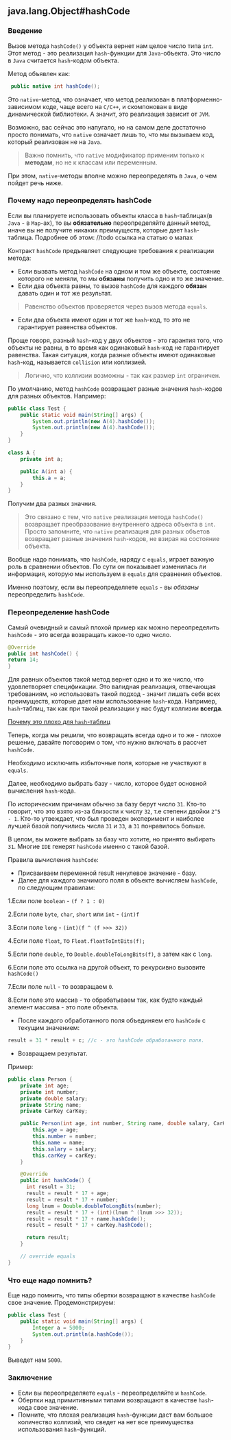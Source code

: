 ## java.lang.Object#hashCode
### Введение
Вызов метода `hashCode()` у объекта вернет нам целое число типа `int`.
Этот метод - это реализация `hash`-функции для `Java`-объекта. Это число в `Java` считается `hash`-кодом объекта.

Метод объявлен как:
```java
 public native int hashCode();
```

Это `native`-метод, что означает, что метод реализован в платформенно-зависимом коде, чаще всего на `C/C++`, и скомпонован в виде динамической библиотеки.
А значит, это реализация зависит от `JVM`.

Возможно, вас сейчас это напугало, но на самом деле достаточно просто понимать, что `native` означает лишь то, что мы вызываем код, который реализован не на `Java`.

> Важно помнить, что `native` модификатор применим только к **методам**, но не к классам или переменным.

При этом, `native`-методы вполне можно переопределять в `Java`, о чем пойдет речь ниже.

### Почему надо переопределять hashCode
Если вы планируете использовать объекты класса в `hash`-таблицах(в `Java` - в `Map`-ах), то вы **обязательно** переопределяйте данный метод, иначе вы не получите никаких преимуществ, которые дает `hash`-таблица. Подробнее об этом: //todo ссылка на статью о мапах

Контракт `hashCode` предъявляет следующие требования к реализации метода:
* Если вызвать метод `hashCode` на одном и том же объекте, состояние которого не меняли, то мы **обязаны** получить одно и то же значение.
* Если два объекта равны, то вызов `hashCode` для каждого **обязан** давать один и тот же результат.
> Равенство объектов проверяется через вызов метода `equals`.

* Если два объекта имеют один и тот же `hash`-код, то это не гарантирует равенства объектов.

Проще говоря, разный `hash`-код у двух объектов - это гарантия того, что объекты не равны, в то время как одинаковый `hash`-код не гарантирует равенства.
Такая ситуация, когда разные объекты имеют одинаковые `hash`-код, называется `collision` или коллизией.

> Логично, что коллизии возможны - так как размер `int` ограничен.

По умолчанию, метод `hashCode` возвращает разные значения `hash`-кодов для разных объектов.
Например:
```java
public class Test {
    public static void main(String[] args) {
        System.out.println(new A(4).hashCode());
        System.out.println(new A(4).hashCode());
    }
}

class A {
    private int a;

    public A(int a) {
        this.a = a;
    }
}
```
Получим два разных значния.

> Это связано с тем, что `native` реализация метода `hashCode()` возвращает преобразование внутреннего адреса объекта в `int`.
> Просто запомните, что `native` реализация для разных объетов возвращает разные значения `hash`-кодов, не взирая на состояние объекта.


Вообще надо понимать, что `hashCode`, наряду с `equals`, играет важную роль в сравнении объектов.
По сути он показывает изменилась ли информация, которую мы используем в `equals` для сравнения объектов.

Именно поэтому, если вы переопределяете `equals` - вы *обязаны* переопределить `hashCode`.

### Переопределение hashCode
Самый очевидный и самый плохой пример как можно переопределить `hashCode` - это всегда возвращать какое-то одно число.
```java
@Override
public int hashCode() {
return 14;
}
```

Для равных объектов такой метод вернет одно и то же число, что удовлетворяет спецификации.
Это валидная реализация, отвечающая требованиям, но использовать такой подход - значит лишать себя всех преимуществ, которые дает нам использование `hash`-кода.
Например, `hash`-таблиц, так как при такой реализации у нас будут коллизии **всегда**.

[Почему это плохо для `hash`-таблиц](./collections/map/)


Теперь, когда мы решили, что возвращать всегда одно и то же - плохое решение, давайте поговорим о том, что нужно включать в рассчет `hashCode`.

Необходимо исключить избыточные поля, которые не участвуют в `equals`.

Далее, необходимо выбрать базу - число, которое будет основной вычисления `hash`-кода.

По историческим причинам обычно за базу берут число `31`.
Кто-то говорит, что это взято из-за близости к числу `32`, т.е степени двойки `2^5 - 1`.
Кто-то утвеждает, что был проведен эксперимент и наиболее лучшей базой получились числа `31` и `33`, а `31` понравилось больше.

В целом, вы можете выбрать за базу что хотите, но принято выбирать `31`.
Многие `IDE` генерят `hashCode` именно с такой базой.

Правила вычисления `hashCode`:
* Присваиваем переменной result ненулевое значение - базу.
* Далее для каждого значимого поля в объекте вычисляем `hashCode`, по следующим правилам:

 1.Если поле `boolean` - `(f ? 1 : 0)`

 2.Если поле `byte`, `char`, `short` или `int` - `(int)f`

 3.Если поле `long` - `(int)(f ^ (f >>> 32))`

 4.Если поле `float`, то `Float.floatToIntBits(f);`

 5.Если поле `double`, то `Double.doubleToLongBits(f)`, а затем как с `long`.

 6.Если поле это ссылка на другой объект, то рекурсивно вызовите `hashCode()`

 7.Если поле `null` - то возвращаем `0`.

 8.Если поле это массив - то обрабатываем так, как будто каждый элемент массива - это поле объекта.

* После каждого обработанного поля объединяем его `hashCode` с текущим значением:
```java
result = 31 * result + c; //c - это hashCode обработанного поля.
```
* Возвращаем результат.

Пример:
```java
public class Person {
    private int age;
    private int number;
    private double salary;
    private String name;
    private CarKey carKey;

    public Person(int age, int number, String name, double salary, CarKey carKey) {
        this.age = age;
        this.number = number;
        this.name = name;
        this.salary = salary;
        this.carKey = carKey;
    }

    @Override
    public int hashCode() {
      int result = 31;
      result = result * 17 + age;
      result = result * 17 + number;
      long lnum = Double.doubleToLongBits(number);
      result = result * 17 + (int)(lnum ^ (lnum >>> 32));
      result = result * 17 + name.hashCode();
      result = result * 17 + carKey.hashCode();

      return result;
    }

    // override equals
}
```

### Что еще надо помнить?
Еще надо помнить, что типы обертки возвращают в качестве `hashCode` свое значение.
Продемонстрируем:
```java
public class Test {
    public static void main(String[] args) {
        Integer a = 5000;
        System.out.println(a.hashCode());
    }
}
```

Выведет нам `5000`.

### Заключение
* Если вы переопределяете `equals` - переопределяйте и `hashCode`.
* Обертки над примитивными типами возвращают в качестве `hash`-кода свое значение.
* Помните, что плохая реализация `hash`-функции даст вам большое количество коллизий, что сведет на нет все преимущества использования `hash`-функций.
